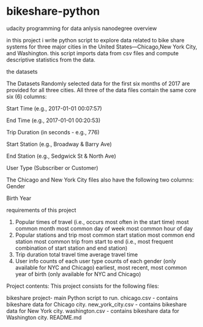 # bikeshare-python
udacity programming for data anlysis nanodegree
overview

in this project i write python script to  explore data related to bike share systems for
 three major cities in the United States—Chicago,New York City, and Washington. this script  imports data from csv files 
and compute descriptive statistics from the data.


the datasets

The Datasets Randomly selected data for the first six months of 2017 are provided for all three cities.
 All three of the data files contain the same core six (6) columns:

Start Time (e.g., 2017-01-01 00:07:57)

End Time (e.g., 2017-01-01 00:20:53)

Trip Duration (in seconds - e.g., 776)

Start Station (e.g., Broadway & Barry Ave)

End Station (e.g., Sedgwick St & North Ave)

User Type (Subscriber or Customer)

The Chicago and New York City files also have the following two columns:
Gender

Birth Year

requirements of this project


1) Popular times of travel (i.e., occurs most often in the start time)
most common month
most common day of week
most common hour of day
2) Popular stations and trip
most common start station
most common end station
most common trip from start to end (i.e., most frequent combination of start station and end station)
3) Trip duration
total travel time
average travel time
4) User info
counts of each user type
counts of each gender (only available for NYC and Chicago)
earliest, most recent, most common year of birth (only available for NYC and Chicago)

Project contents:
This project consists for the following files:

bikeshare project- main Python script to run.
chicago.csv - contains bikeshare data for Chicago city.
new_york_city.csv - contains bikeshare data for New York city.
washington.csv - contains bikeshare data for Washington city.
README.md
